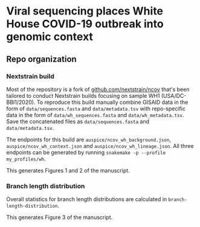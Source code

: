 # Viral sequencing places White House COVID-19 outbreak into genomic context

## Repo organization

### Nextstrain build

Most of the repository is a fork of [github.com/nextstrain/ncov](https://github.com/nextstrain/ncov) that's been tailored to conduct Nextstrain builds focusing on sample WH1 (USA/DC-BBI1/2020). To reproduce this build manually combine GISAID data in the form of `data/sequences.fasta` and `data/metadata.tsv` with repo-specific data in the form of `data/wh_sequences.fasta` and `data/wh_metadata.tsv`. Save the concatenated files as `data/sequences.fasta` and `data/metadata.tsv`.

The endpoints for this build are `auspice/ncov_wh_background.json`, `auspice/ncov_wh_context.json` and `auspice/ncov_wh_lineage.json`. All three endpoints can be generated by running `snakemake -p --profile my_profiles/wh`.

This generates Figures 1 and 2 of the manuscript.

### Branch length distribution

Overall statistics for branch length distributions are calculated in `branch-length-distribution`.

This generates Figure 3 of the manuscript.
